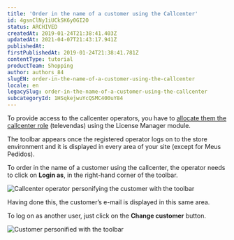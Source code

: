 ```yaml
---
title: 'Order in the name of a customer using the Callcenter'
id: 4gsnClNy1iUCkSK6y0GI2O
status: ARCHIVED
createdAt: 2019-01-24T21:38:41.403Z
updatedAt: 2021-04-07T21:43:17.941Z
publishedAt: 
firstPublishedAt: 2019-01-24T21:38:41.781Z
contentType: tutorial
productTeam: Shopping
author: authors_84
slugEN: order-in-the-name-of-a-customer-using-the-callcenter
locale: en
legacySlug: order-in-the-name-of-a-customer-using-the-callcenter
subcategoryId: 1HSqkejwuYcQSMC400uY84
---
```


To provide access to the callcenter operators, you have to [allocate them the callcenter role](https://help.vtex.com/en/tutorial/how-can-i-create-callcenter-user) (televendas) using the License Manager module.

The toolbar appears once the registered operator logs on to the store environment and it is displayed in every area of your site (except for Meus Pedidos).

To order in the name of a customer using the callcenter, the operator needs to click on **Login as**, in the right-hand corner of the toolbar.

![Callcenter operator personifying the customer with the toolbar](//images.contentful.com/alneenqid6w5/3rWoDmY4paceYWKEW2cg2S/c7edba682c7fd97b25d0fdc01faf1f9b/toolbar-1-1.png)

Having done this, the customer’s e-mail is displayed in this same area.

To log on as another user, just click on the **Change customer** button.

![Customer personified with the toolbar](//images.contentful.com/alneenqid6w5/TwHPvbhB8Os02kO4IaS66/d70f2a05303502043ae4d7be3dfce59f/Toolbar2.png)

